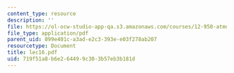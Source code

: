 ```yaml
---
content_type: resource
description: ''
file: https://ol-ocw-studio-app-qa.s3.amazonaws.com/courses/12-950-atmospheric-and-oceanic-modeling-spring-2004/719f51a8b6e264499c303b57eb3b181d_lec16.pdf
file_type: application/pdf
parent_uid: 099e401c-a3ad-e2c3-393e-e03f278ab207
resourcetype: Document
title: lec16.pdf
uid: 719f51a8-b6e2-6449-9c30-3b57eb3b181d
---
```

